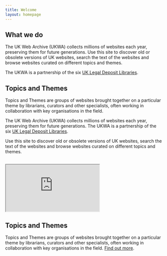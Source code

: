 ```yaml
---
title: Welcome
layout: homepage
---
```


## What we do

The UK Web Archive (UKWA) collects millions of websites each year, preserving them for future generations. Use this site to discover old or obsolete versions of UK websites, search the text of the websites and browse websites curated on different topics and themes.

The UKWA is a partnership of the six <a href="#" class="homepage-tooltip" data-toggle="tooltip" data-trigger="hover click" title="" data-original-title="By law, all UK print and digital publications, including websites, must be deposited with the British Library and by request to the other five Legal Deposit Libraries. They are - the National Library of Scotland, National Library of Wales, Bodleian Libraries, Cambridge University Libraries and Trinity College, Dublin.">UK Legal Deposit Libraries</a>.

## Topics and Themes

Topics and Themes are groups of websites brought together on a particular theme by librarians, curators and other specialists, often working in collaboration with key organisations in the field.


<div class="row pt-2 pb-2">
    <div class="col-md-8">
        <p>
            The UK Web Archive (UKWA) collects millions of websites each year, preserving them for future generations. The UKWA is a partnership of the six <a href="#" data-toggle="tooltip" data-placement="top" title="By law, all UK print and digital publications, including websites, must be deposited with the British Library and by request to the other five Legal Deposit Libraries. They are - the National Library of Scotland, National Library of Wales, Bodleian Libraries, Cambridge University Libraries and Trinity College, Dublin.">UK Legal Deposit Libraries</a>.
        </p>
        <p>
            Use this site to discover old or obsolete versions of UK websites, search the text of the websites and browse websites curated on different topics and themes.
        </p><br/>
    </div>
    <div class="col-md-4 embed-responsive">
        <div class="embed-responsive embed-responsive-16by9">
            <iframe class="embed-responsive-item" src="https://www.youtube.com/embed/1QLMPIRwJEo" allowfullscreen></iframe>
        </div>
    </div>
</div>

## Topics and Themes

Topics and Themes are groups of websites brought together on a
particular theme by librarians, curators and other specialists, often
working in collaboration with key organisations in the field. [Find out
more](https://www.webarchive.org.uk/en/ukwa/collection "Find out more").



